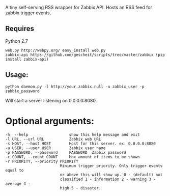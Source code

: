 A tiny self-serving RSS wrapper for Zabbix API. Hosts an RSS feed for zabbix trigger events.

## Requires 

Python 2.7

    web.py http://webpy.org/ easy_install web.py
    zabbix-api https://github.com/gescheit/scripts/tree/master/zabbix (pip install zabbix-api)

## Usage:

    python daemon.py -l http://your.zabbix.null -u zabbix_user -p zabbix_password
Will start a server listening on 0.0.0.0:8080.
    
# Optional arguments:

    -h, --help                  show this help message and exit
    -l URL, --url URL           Zabbix web URL
    -s HOST, --host HOST        Host for this server. ex: 0.0.0.0:8080
    -u USER, --user USER        Zabbix user name
    -p PASSWORD, --password     PASSWORD  Zabbix password
    -c COUNT, --count COUNT     Max amount of items to be shown
    -r PRIORITY, --priority PRIORITY
                            Minimum trigger priority. Only trigger events equal to
                            or above this will show up. 0 - (default) not
                            classified 1 - information 2 - warning 3 - average 4 -
                            high 5 - disaster.
